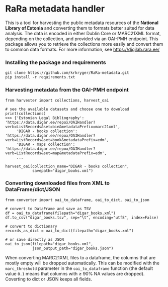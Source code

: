 # RaRa metadata handler
This is a tool for harvesting the public metadata resources of the **National Library of Estonia** and converting them to formats better suited for data analysis. The data is encoded in either Dublin Core or MARC21XML format, depending on the collection, and provided via an OAI-PMH endpoint. This package allows you to retrieve the collections more easily and convert them to common data formats.
For more information, see <https://digilab.rara.ee/>

### Installing the package and requirements
```
git clone https://github.com/krkryger/RaRa-metadata.git
pip install -r requirements.txt
```

### Harvesting metadata from the OAI-PMH endpoint
```
from harvester import collections, harvest_oai

# see the available datasets and choose one to download
print(collections)
>>> {'Estonian Legal Bibliography': 'https://data.digar.ee/repox/OAIHandler?verb=ListRecords&set=bie&metadataPrefix=marc21xml',
     'DIGAR - books collection': 'https://data.digar.ee/repox/OAIHandler?verb=ListRecords&set=book&metadataPrefix=edm',
     'DIGAR - maps collection': 'https://data.digar.ee/repox/OAIHandler?verb=ListRecords&set=map&metadataPrefix=edm',
     ...
 
harvest_oai(collection_name="DIGAR - books collection",
            savepath="digar_books.xml")
```

### Converting downloaded files from XML to DataFrame/dict/JSON
```
from converter import oai_to_dataframe, oai_to_dict, oai_to_json

# convert to DataFrame and save as TSV
df = oai_to_dataframe(filepath="digar_books.xml")
df.to_csv("digar_books.tsv", sep="\t", encoding="utf8", index=False)

# convert to dictionary
records_as_dict = oai_to_dict(filepath="digar_books.xml")

# or save directly as JSON
oai_to_json(filepath="digar_books.xml",
            json_output_path="digar_books.json")
```

When converting MARC21XML files to a dataframe, the columns that are mostly empty will be dropped automatically. This can be modified with the ```marc_threshold``` parameter in the ```oai_to_dataframe``` function (the default value ```0.1``` means that columns with ≥ 90% NA values are dropped). Coverting to dict or JSON keeps all fields.
